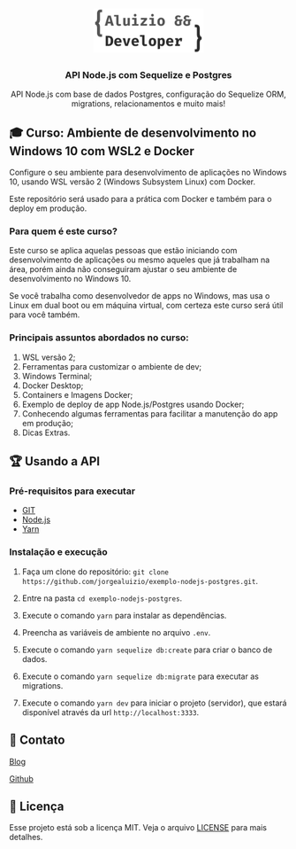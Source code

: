 <h1 align="center">
  <img alt="Aluizio Dveloper" src="src/assets/logotipo.png" width="200px" />
</h1>

<h3 align="center">
  API Node.js com Sequelize e Postgres
</h3>

<p align="center">API Node.js com base de dados Postgres, configuração do Sequelize ORM, migrations, relacionamentos e muito mais!</p>


## 🎓 Curso: Ambiente de desenvolvimento no Windows 10 com WSL2 e Docker

Configure o seu ambiente para desenvolvimento de aplicações no Windows 10, usando WSL versão 2 (Windows Subsystem Linux) com Docker.

Este repositório será usado para a prática com Docker e também para o deploy em produção.


### Para quem é este curso?

Este curso se aplica aquelas pessoas que estão iniciando com desenvolvimento de aplicações ou mesmo aqueles que já trabalham na área, porém ainda não conseguiram ajustar o seu ambiente de desenvolvimento no Windows 10.

Se você trabalha como desenvolvedor de apps no Windows, mas usa o Linux em dual boot ou em máquina virtual, com certeza este curso será útil para você também.

### Principais assuntos abordados no curso:

1. WSL versão 2;
2. Ferramentas para customizar o ambiente de dev;
3. Windows Terminal;
4. Docker Desktop;
5. Containers e Imagens Docker;
6. Exemplo de deploy de app Node.js/Postgres usando Docker;
7. Conhecendo algumas ferramentas para facilitar a manutenção do app em produção;
8. Dicas Extras.


## 🏆 Usando a API

### Pré-requisitos para executar

- [GIT](https://git-scm.com/)
- [Node.js](https://nodejs.org/en/)
- [Yarn](https://yarnpkg.com/pt-BR/docs/install)

### Instalação e execução

1. Faça um clone do repositório: `git clone https://github.com/jorgealuizio/exemplo-nodejs-postgres.git`.

2. Entre na pasta `cd exemplo-nodejs-postgres`.
   
3. Execute o comando `yarn` para instalar as dependências.
   
4. Preencha as variáveis de ambiente no arquivo `.env`.
   
5. Execute o comando `yarn sequelize db:create` para criar o banco de dados.
   
6. Execute o comando `yarn sequelize db:migrate` para executar as migrations.
   
7. Execute o comando `yarn dev` para iniciar o projeto (servidor), que estará disponível através da url `http://localhost:3333`.


## 🤝 Contato

[Blog](https://aluiziodeveloper.com.br)

[Github](https://github.com/jorgealuizio)


## 📝 Licença

Esse projeto está sob a licença MIT. Veja o arquivo [LICENSE](LICENSE.md) para mais detalhes.
